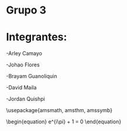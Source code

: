 # Grupo 3

# Integrantes:  

-Arley Camayo 

-Johao Flores 

-Brayam Guanoliquin 

-David Maila 

-Jordan Quishpi

\usepackage{amsmath, amsthm, amssymb}

\begin{equation}
e^{i\pi} + 1 = 0
\end{equation}

